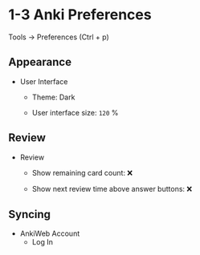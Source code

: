 # 1-3 Anki Preferences

Tools → Preferences (Ctrl + p)

## Appearance

- User Interface
  - Theme: Dark

  - User interface size: `120` %

## Review

- Review
  - Show remaining card count: ❌

  - Show next review time above answer buttons: ❌

## Syncing

- AnkiWeb Account
  - Log In
